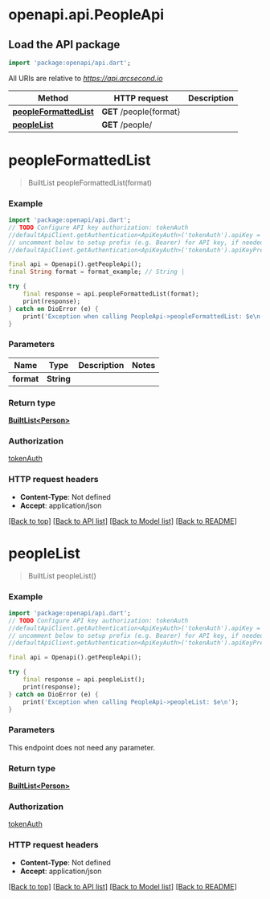 # openapi.api.PeopleApi

## Load the API package
```dart
import 'package:openapi/api.dart';
```

All URIs are relative to *https://api.arcsecond.io*

Method | HTTP request | Description
------------- | ------------- | -------------
[**peopleFormattedList**](PeopleApi.md#peopleformattedlist) | **GET** /people{format} | 
[**peopleList**](PeopleApi.md#peoplelist) | **GET** /people/ | 


# **peopleFormattedList**
> BuiltList<Person> peopleFormattedList(format)



### Example
```dart
import 'package:openapi/api.dart';
// TODO Configure API key authorization: tokenAuth
//defaultApiClient.getAuthentication<ApiKeyAuth>('tokenAuth').apiKey = 'YOUR_API_KEY';
// uncomment below to setup prefix (e.g. Bearer) for API key, if needed
//defaultApiClient.getAuthentication<ApiKeyAuth>('tokenAuth').apiKeyPrefix = 'Bearer';

final api = Openapi().getPeopleApi();
final String format = format_example; // String | 

try {
    final response = api.peopleFormattedList(format);
    print(response);
} catch on DioError (e) {
    print('Exception when calling PeopleApi->peopleFormattedList: $e\n');
}
```

### Parameters

Name | Type | Description  | Notes
------------- | ------------- | ------------- | -------------
 **format** | **String**|  | 

### Return type

[**BuiltList&lt;Person&gt;**](Person.md)

### Authorization

[tokenAuth](../README.md#tokenAuth)

### HTTP request headers

 - **Content-Type**: Not defined
 - **Accept**: application/json

[[Back to top]](#) [[Back to API list]](../README.md#documentation-for-api-endpoints) [[Back to Model list]](../README.md#documentation-for-models) [[Back to README]](../README.md)

# **peopleList**
> BuiltList<Person> peopleList()



### Example
```dart
import 'package:openapi/api.dart';
// TODO Configure API key authorization: tokenAuth
//defaultApiClient.getAuthentication<ApiKeyAuth>('tokenAuth').apiKey = 'YOUR_API_KEY';
// uncomment below to setup prefix (e.g. Bearer) for API key, if needed
//defaultApiClient.getAuthentication<ApiKeyAuth>('tokenAuth').apiKeyPrefix = 'Bearer';

final api = Openapi().getPeopleApi();

try {
    final response = api.peopleList();
    print(response);
} catch on DioError (e) {
    print('Exception when calling PeopleApi->peopleList: $e\n');
}
```

### Parameters
This endpoint does not need any parameter.

### Return type

[**BuiltList&lt;Person&gt;**](Person.md)

### Authorization

[tokenAuth](../README.md#tokenAuth)

### HTTP request headers

 - **Content-Type**: Not defined
 - **Accept**: application/json

[[Back to top]](#) [[Back to API list]](../README.md#documentation-for-api-endpoints) [[Back to Model list]](../README.md#documentation-for-models) [[Back to README]](../README.md)

